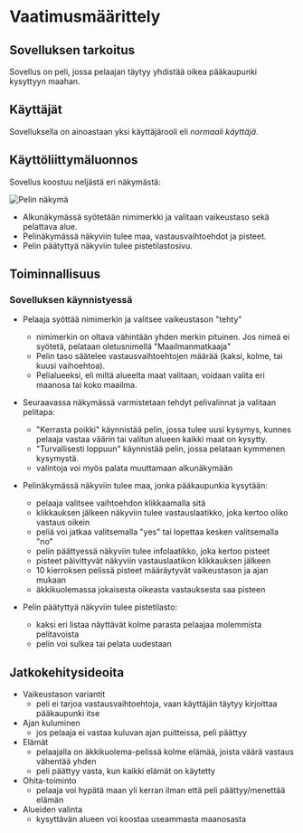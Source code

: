 # Vaatimusmäärittely

## Sovelluksen tarkoitus

Sovellus on peli, jossa pelaajan täytyy yhdistää oikea pääkaupunki kysyttyyn maahan.

## Käyttäjät

Sovelluksella on ainoastaan yksi käyttäjärooli eli *normaali käyttäjä*.

## Käyttöliittymäluonnos

Sovellus koostuu neljästä eri näkymästä:

![Pelin näkymä](Kuvat/nakymat.png)

* Alkunäkymässä syötetään nimimerkki ja valitaan vaikeustaso sekä pelattava alue.
*  Pelinäkymässä näkyviin tulee maa, vastausvaihtoehdot ja pisteet.
*  Pelin päätyttyä näkyviin tulee pistetilastosivu.


## Toiminnallisuus


### Sovelluksen käynnistyessä

* Pelaaja syöttää nimimerkin ja valitsee vaikeustason "tehty"
    * nimimerkin on oltava vähintään yhden merkin pituinen. Jos nimeä ei syötetä, pelataan oletusnimellä "Maailmanmatkaaja"
    * Pelin taso säätelee vastausvaihtoehtojen määrää (kaksi, kolme, tai kuusi vaihoehtoa).
    * Pelialueeksi, eli miltä alueelta maat valitaan, voidaan valita eri maanosa tai koko maailma.

* Seuraavassa näkymässä varmistetaan tehdyt pelivalinnat ja valitaan pelitapa:
    * "Kerrasta poikki" käynnistää pelin, jossa tulee uusi kysymys, kunnes pelaaja vastaa väärin tai valitun alueen kaikki maat on kysytty.
    * "Turvallisesti loppuun" käynnistää pelin, jossa pelataan kymmenen kysymystä.
    * valintoja voi myös palata muuttamaan alkunäkymään

* Pelinäkymässä näkyviin tulee maa, jonka pääkaupunkia kysytään:
    * pelaaja valitsee vaihtoehdon klikkaamalla sitä
    * klikkauksen jälkeen näkyviin tulee vastauslaatikko, joka kertoo oliko vastaus oikein
    * peliä voi jatkaa valitsemalla "yes" tai lopettaa kesken valitsemalla "no"
    * pelin päättyessä näkyviin tulee infolaatikko, joka kertoo pisteet
    * pisteet päivittyvät näkyviin vastauslaatikon klikkauksen jälkeen
    * 10 kierroksen pelissä pisteet määräytyvät vaikeustason ja ajan mukaan
    * äkkikuolemassa jokaisesta oikeasta vastauksesta saa pisteen

* Pelin päätyttyä näkyviin tulee pistetilasto:
    * kaksi eri listaa näyttävät kolme parasta pelaajaa molemmista pelitavoista
    * pelin voi sulkea tai pelata uudestaan


## Jatkokehitysideoita

* Vaikeustason variantit
    * peli ei tarjoa vastausvaihtoehtoja, vaan käyttäjän täytyy kirjoittaa pääkaupunki itse
* Ajan kuluminen
    * jos pelaaja ei vastaa kuluvan ajan puitteissa, peli päättyy
* Elämät
    * pelaajalla on äkkikuolema-pelissä kolme elämää, joista väärä vastaus vähentää yhden
    * peli päättyy vasta, kun kaikki elämät on käytetty
* Ohita-toiminto
    * pelaaja voi hypätä maan yli kerran ilman että peli päättyy/menettää elämän
* Alueiden valinta
    * kysyttävän alueen voi koostaa useammasta maanosasta
